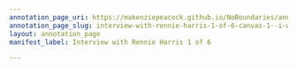 ```yaml
---
annotation_page_uri: https://makenziepeacock.github.io/NoBoundaries/annotations/interview-with-rennie-harris-1-of-6-canvas-1--i-would-say-either-be-out-or-in----.json
annotation_page_slug: interview-with-rennie-harris-1-of-6-canvas-1--i-would-say-either-be-out-or-in----
layout: annotation_page
manifest_label: Interview with Rennie Harris 1 of 6

---
```

